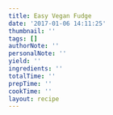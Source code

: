 ```yaml
---
title: Easy Vegan Fudge
date: '2017-01-06 14:11:25'
thumbnail: ''
tags: []
authorNote: ''
personalNote: ''
yield: ''
ingredients: ''
totalTime: ''
prepTime: ''
cookTime: ''
layout: recipe
---
```

